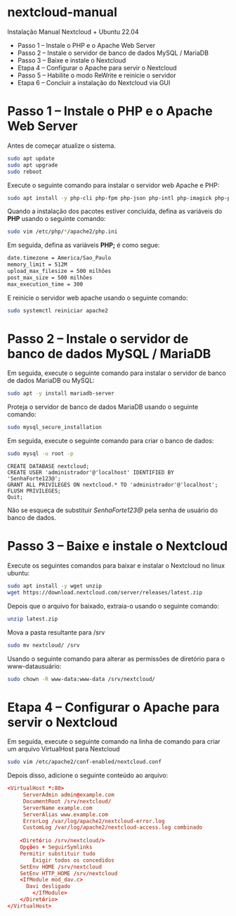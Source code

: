 # nextcloud-manual
Instalação Manual Nextcloud + Ubuntu 22.04

- Passo 1 – Instale o PHP e o Apache Web Server
- Passo 2 – Instale o servidor de banco de dados MySQL / MariaDB
- Passo 3 – Baixe e instale o Nextcloud
- Etapa 4 – Configurar o Apache para servir o Nextcloud
- Passo 5 – Habilite o modo ReWrite e reinicie o servidor
- Etapa 6 – Concluir a instalação do Nextcloud via GUI

# Passo 1 – Instale o PHP e o Apache Web Server

Antes de começar atualize o sistema.
```bash
sudo apt update
sudo apt upgrade
sudo reboot
```
Execute o seguinte comando para instalar o servidor web Apache e PHP:
```bash
sudo apt install -y php-cli php-fpm php-json php-intl php-imagick php-pdo php-mysql php-zip php-gd php-mbstring php-curl php-xml php-pear php-bcmath apache2 libapache2- mod-php php-gmp
```
Quando a instalação dos pacotes estiver concluída, defina as variáveis do **PHP** usando o seguinte comando:
```bash
sudo vim /etc/php/*/apache2/php.ini
```
Em seguida, defina as variáveis **PHP;** é como segue:
```bash
date.timezone = America/Sao_Paulo
memory_limit = 512M
upload_max_filesize = 500 milhões
post_max_size = 500 milhões
max_execution_time = 300
```
E reinicie o servidor web apache usando o seguinte comando:
```bash
sudo systemctl reiniciar apache2
```
# Passo 2 – Instale o servidor de banco de dados MySQL / MariaDB
Em seguida, execute o seguinte comando para instalar o servidor de banco de dados MariaDB ou MySQL:
```bash
sudo apt -y install mariadb-server
```
Proteja o servidor de banco de dados MariaDB usando o seguinte comando:
```bash
sudo mysql_secure_installation
```
Em seguida, execute o seguinte comando para criar o banco de dados:
```bash
sudo mysql -u root -p
```
```mysql
CREATE DATABASE nextcloud;
CREATE USER 'administrador'@'localhost' IDENTIFIED BY 'SenhaForte123@';
GRANT ALL PRIVILEGES ON nextcloud.* TO 'administrador'@'localhost';
FLUSH PRIVILEGES;
Quit;
```
Não se esqueça de substituir *SenhaForte123@* pela senha de usuário do banco de dados.
# Passo 3 – Baixe e instale o Nextcloud
Execute os seguintes comandos para baixar e instalar o Nextcloud no linux ubuntu:
```bash
sudo apt install -y wget unzip
wget https://download.nextcloud.com/server/releases/latest.zip
```
Depois que o arquivo for baixado, extraia-o usando o seguinte comando:
```bash
unzip latest.zip
```
Mova a pasta resultante para /srv
```bash
sudo mv nextcloud/ /srv
```
Usando o seguinte comando para alterar as permissões de diretório para o  www-datausuário:
```bash
sudo chown -R www-data:www-data /srv/nextcloud/
```
# Etapa 4 – Configurar o Apache para servir o Nextcloud
Em seguida, execute o seguinte comando na linha de comando para criar um arquivo VirtualHost para Nextcloud
```bash
sudo vim /etc/apache2/conf-enabled/nextcloud.conf
```
Depois disso, adicione o seguinte conteúdo ao arquivo:
```conf
<VirtualHost *:80>
     ServerAdmin admin@example.com
     DocumentRoot /srv/nextcloud/
     ServerName example.com
     ServerAlias ​​www.example.com
     ErrorLog /var/log/apache2/nextcloud-error.log
     CustomLog /var/log/apache2/nextcloud-access.log combinado
 
    <Diretório /srv/nextcloud/>
	Opções + SeguirSymlinks
	Permitir substituir tudo
        Exigir todos os concedidos
 	SetEnv HOME /srv/nextcloud
 	SetEnv HTTP_HOME /srv/nextcloud
 	<IfModule mod_dav.c>
  	  Davi desligado
        </IfModule>
    </Diretório>
</VirtualHost>
```
